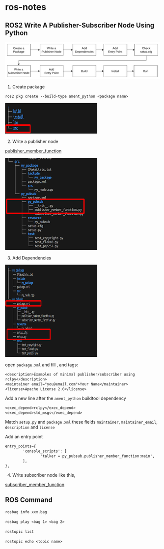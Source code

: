 # ros-notes

## ROS2 Write A Publisher-Subscriber Node Using Python

![flow](./images/image.png)

1. Create  package
```
ros2 pkg create --build-type ament_python <package name>
``` 

<img src="./images/dir_tree.png" width="300" height="100" alt="dir-tree"> 


2. Write a publisher node

[publisher_member_function](./publisher_member_function.py)

<img src="./images/image-1.png" width="300" height="300" alt="publisher-tree"> 

3. Add Dependencies

<img src="./images/package_xml.png" width="300" height="300" alt="package_xml"> 

open `package.xml` and fill <description>, <maintainer> and <license> tags:

```
<description>Examples of minimal publisher/subscriber using rclpy</description>
<maintainer email="you@email.com">Your Name</maintainer>
<license>Apache License 2.0</license>
```

Add a new line after the `ament_python` buildtool dependency 
```
<exec_depend>rclpy</exec_depend>
<exec_depend>std_msgs</exec_depend>
```

Match `setup.py` and `package.xml` these fields  `maintainer`, `maintainer_email`, `description` and `license`

Add an  entry point
```
entry_points={
        'console_scripts': [
                'talker = py_pubsub.publisher_member_function:main',
        ],
},
```

4. Write subscriber node 
like this,

[subscriber_member_function](./subscriber_member_function.py)


## ROS Command

```
rosbag info xxx.bag 

rosbag play <bag 1> <bag 2>

rostopic list

rostopic echo <topic name>
```